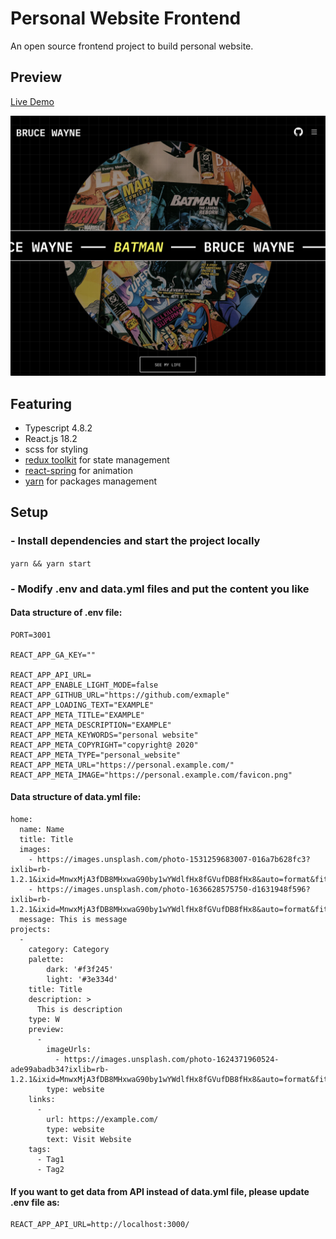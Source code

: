 # Personal Website Frontend

<!-- <p>
<a href="https://github.com/IsaacOrzDev/personal-website-frontend-2020/pulls"><img alt="GitHub Pull Requests" src="https://img.shields.io/github/issues-pr-raw/IsaacOrzDev/personal-website-frontend-2020.svg"></a>
</p> -->

An open source frontend project to build personal website.

## Preview

[Live Demo](https://personal-website-frontend-2020.vercel.app/)

![Home Page](public-example/images/screenshots/02.png?raw=true 'React Reduction')

<!-- ![Home Page](public/images/screenshots/03.png?raw=true 'React Reduction') -->

## Featuring

- Typescript 4.8.2
- React.js 18.2
- scss for styling
- [redux toolkit](https://redux-toolkit.js.org/) for state management
- [react-spring](https://react-spring.dev/) for animation
- [yarn](https://yarnpkg.com/) for packages management

## Setup

### - Install dependencies and start the project locally

`yarn && yarn start`

### - Modify .env and data.yml files and put the content you like

#### Data structure of .env file:

```
PORT=3001

REACT_APP_GA_KEY=""

REACT_APP_API_URL=
REACT_APP_ENABLE_LIGHT_MODE=false
REACT_APP_GITHUB_URL="https://github.com/exmaple"
REACT_APP_LOADING_TEXT="EXAMPLE"
REACT_APP_META_TITLE="EXAMPLE"
REACT_APP_META_DESCRIPTION="EXAMPLE"
REACT_APP_META_KEYWORDS="personal website"
REACT_APP_META_COPYRIGHT="copyright@ 2020"
REACT_APP_META_TYPE="personal_website"
REACT_APP_META_URL="https://personal.example.com/"
REACT_APP_META_IMAGE="https://personal.example.com/favicon.png"
```

#### Data structure of data.yml file:

```
home:
  name: Name
  title: Title
  images:
    - https://images.unsplash.com/photo-1531259683007-016a7b628fc3?ixlib=rb-1.2.1&ixid=MnwxMjA3fDB8MHxwaG90by1wYWdlfHx8fGVufDB8fHx8&auto=format&fit=crop&w=1374&q=80
    - https://images.unsplash.com/photo-1636628575750-d1631948f596?ixlib=rb-1.2.1&ixid=MnwxMjA3fDB8MHxwaG90by1wYWdlfHx8fGVufDB8fHx8&auto=format&fit=crop&w=3270&q=80
  message: This is message
projects:
  -
    category: Category
    palette:
        dark: '#f3f245'
        light: '#3e334d'
    title: Title
    description: >
      This is description
    type: W
    preview:
      -
        imageUrls:
          - https://images.unsplash.com/photo-1624371960524-ade99abadb34?ixlib=rb-1.2.1&ixid=MnwxMjA3fDB8MHxwaG90by1wYWdlfHx8fGVufDB8fHx8&auto=format&fit=crop&w=3212&q=80
        type: website
    links:
      -
        url: https://example.com/
        type: website
        text: Visit Website
    tags:
      - Tag1
      - Tag2
```

#### If you want to get data from API instead of data.yml file, please update .env file as:

```
REACT_APP_API_URL=http://localhost:3000/
```
